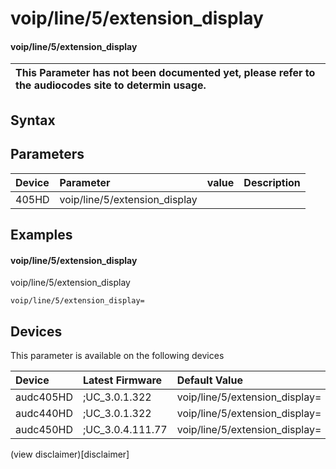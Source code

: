 ﻿---
description: voip/line/5/extension_display
search: false
---

# voip/line/5/extension_display

#### voip/line/5/extension_display


| This Parameter has not been documented yet, please refer to the audiocodes site to determin usage.  | 
| :--- |

## Syntax

## Parameters
|Device|Parameter|value|Description|
|:---|:---|:---|:---|
| 405HD | voip/line/5/extension_display |  |  |

## Examples
#### voip/line/5/extension_display

voip/line/5/extension_display

```
voip/line/5/extension_display=
```

## Devices
This parameter is available on the following devices

| Device | Latest Firmware | Default Value |
|:---|:---|:---|
| audc405HD | ;UC_3.0.1.322 | voip/line/5/extension_display= 
| audc440HD | ;UC_3.0.1.322 | voip/line/5/extension_display= 
| audc450HD | ;UC_3.0.4.111.77 | voip/line/5/extension_display= 

(view disclaimer)[disclaimer]
